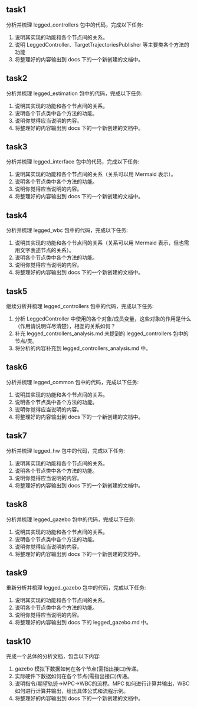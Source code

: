 ## task1
分析并梳理 legged_controllers 包中的代码，完成以下任务:
1. 说明其实现的功能和各个节点间的关系。
2. 说明 LeggedController、TargetTrajectoriesPublisher 等主要类各个方法的功能
3. 将整理好的内容输出到 docs 下的一个新创建的文档中。

## task2
分析并梳理 legged_estimation 包中的代码，完成以下任务:
1. 说明其实现的功能和各个节点间的关系。
2. 说明各个节点类中各个方法的功能。
3. 说明你觉得应当说明的内容。
4. 将整理好的内容输出到 docs 下的一个新创建的文档中。

## task3
分析并梳理 legged_interface 包中的代码，完成以下任务:
1. 说明其实现的功能和各个节点间的关系（关系可以用 Mermaid 表示）。
2. 说明各个节点类中各个方法的功能。
3. 说明你觉得应当说明的内容。
4. 将整理好的内容输出到 docs 下的一个新创建的文档中。

## task4
分析并梳理 legged_wbc 包中的代码，完成以下任务:
1. 说明其实现的功能和各个节点间的关系（关系可以用 Mermaid 表示，但也需用文字表述节点的关系）。
2. 说明各个节点类中各个方法的功能。
3. 说明你觉得应当说明的内容。
4. 将整理好的内容输出到 docs 下的一个新创建的文档中。

## task5
继续分析并梳理 legged_controllers 包中的代码，完成以下任务:
1. 分析 LeggedController 中使用的各个对象/成员变量，这些对象的作用是什么（作用请说明详尽清楚），相互的关系如何？
2. 补充 legged_controllers_analysis.md 未提到的 legged_controllers 包中的节点/类。
3. 将分析的内容补充到 legged_controllers_analysis.md 中。

## task6
分析并梳理 legged_common 包中的代码，完成以下任务:
1. 说明其实现的功能和各个节点间的关系。
2. 说明各个节点类中各个方法的功能。
3. 说明你觉得应当说明的内容。
4. 将整理好的内容输出到 docs 下的一个新创建的文档中。

## task7
分析并梳理 legged_hw 包中的代码，完成以下任务:
1. 说明其实现的功能和各个节点间的关系。
2. 说明各个节点类中各个方法的功能。
3. 说明你觉得应当说明的内容。
4. 将整理好的内容输出到 docs 下的一个新创建的文档中。

## task8
分析并梳理 legged_gazebo 包中的代码，完成以下任务:
1. 说明其实现的功能和各个节点间的关系。
2. 说明各个节点类中各个方法的功能。
3. 说明你觉得应当说明的内容。
4. 将整理好的内容输出到 docs 下的一个新创建的文档中。

## task9
重新分析并梳理 legged_gazebo 包中的代码，完成以下任务:
1. 说明其实现的功能和各个节点间的关系。
2. 说明各个节点类中各个方法的功能。
3. 说明你觉得应当说明的内容。
4. 将整理好的内容输出到 docs 下的 legged_gazebo.md 中。

## task10
完成一个总体的分析文档，包含以下内容:
1. gazebo 模拟下数据如何在各个节点(需指出接口)传递。
2. 实际硬件下数据如何在各个节点(需指出接口)传递。
3. 说明指令/期望轨迹->MPC->WBC的流程。MPC 如何进行计算并输出，WBC 如何进行计算并输出，给出具体公式和流程示例。
4. 将整理好的内容输出到 docs 下的一个新创建的文档中。
